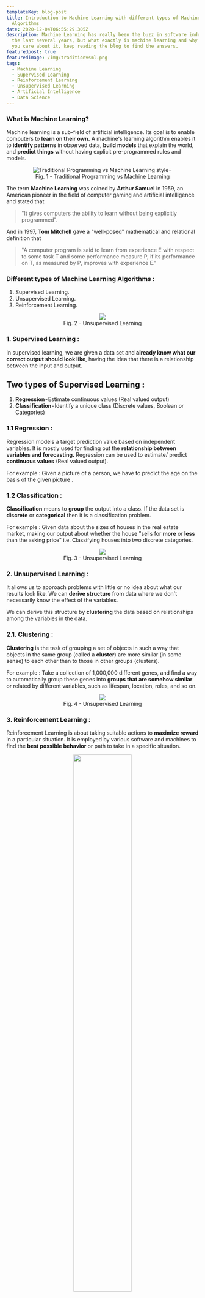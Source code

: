 ```yaml
---
templateKey: blog-post
title: Introduction to Machine Learning with different types of Machine Learning
  Algorithms
date: 2020-12-04T06:55:29.305Z
description: Machine Learning has really been the buzz in software industry for
  the last several years, but what exactly is machine learning and why should
  you care about it, keep reading the blog to find the answers.
featuredpost: true
featuredimage: /img/traditionvsml.png
tags:
  - Machine Learning
  - Supervised Learning
  - Reinforcement Learning
  - Unsupervised Learning
  - Artificial Intelligence
  - Data Science
---
```

### What is Machine Learning?

Machine learning is a sub-field of artificial intelligence. Its goal is to enable computers to **learn on their own.**
A machine's learning algorithm enables it to **identify patterns** in observed data, **build models** that explain the world, and **predict things** without having explicit pre-programmed rules and models.

<figure>
<center><img src="https://cdn-images-1.medium.com/max/716/0*XaGgN0G--22Lk26h.png" alt = "Traditional Programming vs Machine Learning style="width:100%">
<figcaption>Fig. 1 - Traditional Programming vs Machine Learning</figcaption>
</center>
</figure>

The term **Machine Learning** was coined by **Arthur Samuel** in 1959, an American pioneer in the field of computer gaming and artificial intelligence and stated that

> "It gives computers the ability to learn without being explicitly programmed".

And in 1997, **Tom Mitchell** gave a "well-posed" mathematical and relational definition that

> "A computer program is said to learn from experience E with respect to some task T and some performance measure P, if its performance on T, as measured by P, improves with experience E."

### Different types of Machine Learning Algorithms :

1. Supervised Learning.
2. Unsupervised Learning.
3. Reinforcement Learning.

<figure>

<center><img src="https://cdn-images-1.medium.com/max/716/0*6XH7CItChCzxpCCV.png"><figcaption>Fig. 2 - Unsupervised Learning</figcaption></center></figure>

### 1. **Supervised Learning** :

   In supervised learning, we are given a data set and **already know what our correct output should look like**, having the idea that there is a relationship between the input and output.

## Two types of Supervised Learning :

1. **Regression** - Estimate continuous values (Real valued output)
2. **Classification** - Identify a unique class (Discrete values, Boolean or Categories)

### 1.1 **Regression** :

Regression models a target prediction value based on independent variables. It is mostly used for finding out the **relationship between variables and forecasting.** Regression can be used to estimate/ predict **continuous values** (Real valued output).

For example : Given a picture of a person, we have to predict the age on the basis of the given picture .

### 1.2 **Classification** :

**Classification** means to **group** the output into a class. If the data set is **discrete** or **categorical** then it is a classification problem.


For example : Given data about the sizes of houses in the real estate market, making our output about whether the house "sells for **more** or **less** than the asking price" i.e. Classifying houses into two discrete categories.

<figure><center><img src="https://cdn-images-1.medium.com/max/716/0*GmRqgfGBUYtZG4Ah"><figcaption>Fig. 3 - Unsupervised Learning</figcaption></center></figure>

### 2. **Unsupervised Learning** :

It allows us to approach problems with little or no idea about what our results look like. We can **derive structure** from data where we don't necessarily know the effect of the variables.


We can derive this structure by **clustering** the data based on relationships among the variables in the data.

### 2.1. **Clustering** :

**Clustering** is the task of grouping a set of objects in such a way that objects in the same group (called a **cluster**) are more similar (in some sense) to each other than to those in other groups (clusters).


For example : Take a collection of 1,000,000 different genes, and find a way to automatically group these genes into **groups that are somehow similar** or related by different variables, such as lifespan, location, roles, and so on.

<figure><center><img src="https://cdn-images-1.medium.com/max/716/0*bfIC5rSQbBS1zb7p.jpeg"><figcaption>Fig. 4 - Unsupervised Learning</figcaption></center></figure>

### **3. Reinforcement Learning** :

Reinforcement Learning is about taking suitable actions to **maximize reward** in a particular situation. It is employed by various software and machines to find the **best possible behavior** or path to take in a specific situation.

<figure><center><img src="https://cdn-images-1.medium.com/max/716/0*Z98STO3Q0nN_kZDv" width="60%">
<figcaption>Fig. 5 - Reinforcement Learning</figcaption>
</center></figure>

Reinforcement learning differs from the supervised learning in a way that in supervised learning the training data has the answer key with it, so the model is trained with the correct answer itself whereas in reinforcement learning, **there is no answer** and the **reinforcement agent** decides what to do in order to perform the given task. In the absence of training data set, it is bound to **learn from its experience.**

### Applications of Machine Learning :

1. Virtual Personal Assistants.
2. Predictions while commuting.
3. Videos Surveillance.
4. Social Media Services.
5. Email Spam and Malware Filtering.
6. Online Customer Support.
7. Search Engine Result Refining.
8. Product Recommendations.
9. Online Fraud Detection.

<figure>
<center><center><img src="https://cdn-images-1.medium.com/max/716/0*lHej2nL14PBUCIel.jpeg" width="100%"></center>
<figcaption>Fig. 6 - Some Applications of Machine Learning</figcaption>
</center></figure>